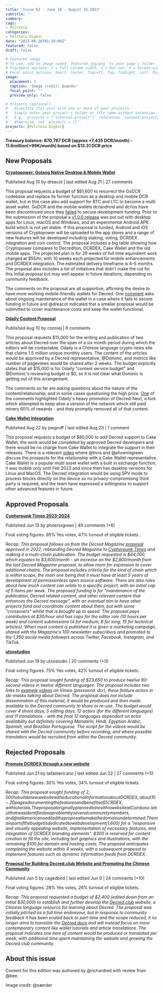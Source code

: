```yaml
---
title: 'Issue 63 - June 26 - August 26 2023'
subtitle: ''
summary: 
tags:
- Politeia
categories:
- Politeia Digest
date: "2023-08-26T01:10:00Z"
featured: false
draft: false

# Featured image
# To use, add an image named `featured.jpg/png` to your page's folder.
# Placement options: 1 = Full column width, 2 = Out-set, 3 = Screen-width
# Focal point options: Smart, Center, TopLeft, Top, TopRight, Left, Right, BottomLeft, Bottom, BottomRight
image:
  placement: 3
  caption: 'Image credit: @sænder'
  focal_point: ""
  preview_only: false

# Projects (optional).
#   Associate this post with one or more of your projects.
#   Simply enter your project's folder or file name without extension.
#   E.g. `projects = ["internal-project"]` references `content/project/deep-learning/index.md`.
#   Otherwise, set `projects = []`.
projects: [Politeia Digest]
---
```


**Treasury balance: 870,787 DCR (approx +7,435 DCR/month) - $11.6 million (+$99K/month) based on $13.31 DCR price**

## New Proposals

**[Cryptopower: Golang Native Desktop & Mobile Wallet](https://proposals.decred.org/record/256efee)**

Published Aug 10 by dreacot | last edited Aug 21 | 27 comments

This proposal requests a budget of $61,600 to resurrect the GoDCR codebase and replace its former function as a desktop and mobile DCR wallet, but in this case also add support for BTC and LTC to become a multi asset wallet. GoDCR and the mobile wallets dcrandroid and dcrios have been discontinued since they [failed](https://proposals.decred.org/record/0ef42e5) to secure development funding. Prior to the submission of the proposal a [v1.0.0 release](https://github.com/crypto-power/cryptopower/releases/tag/release-v1.0.0) was put out with desktop apps for Linux, macOS and Windows, and an experimental Android APK build which is not yet stable. If this proposal is funded, Android and iOS versions of Cryptopower will be uploaded to the app stores and a range of new features will be developed including staking, voting, DCRDEX integration and coin control. The proposal includes a big table showing how Cryptopower compares to Decrediton, DCRDEX, Cake Wallet and the old mobile apps. The projected plan is for 28 weeks of full time equivalent work charged at $55/hr, with 10 weeks each projected for mobile enhancements and DCRDEX integration. The estimated delivery timeframe is 4-5 months. The proposal also includes a list of initiatives that didn't make the cut for this initial proposal but may well appear in future iterations, depending on community feedback.

The comments on the proposal are all supportive, affirming the desire to have more working mobile-friendly wallets for Decred. One [comment](https://proposals.decred.org/record/256efee/comments/1) asks about ongoing maintenance of the wallet in a case where it fails to secure funding in future and @dreacot indicated that a smaller proposal would be submitted to cover maintenance costs and keep the wallet functional.

**[Odaily Content Proposal](https://proposals.decred.org/record/b80040f)**

Published Aug 10 by conniej | 8 comments

This proposal requests $15,000 for the writing and publication of two articles about Decred over the span of a six month period during which the editors will be contactable. Odaily is a Chinese language crypto news site that claims 1.5 million unique monthly users. The content of the articles would be approved by a Decred representative, @Dominic, and metrics like number of pageviews would be shared after 2 weeks. The budget explicitly states that all $15,000 is for Odaily "content service budget" and @Dominic's reviewing budget is $0, so it is not clear what Dominic is getting out of this arrangement.

The comments so far are asking questions about the nature of the content/relationship, and in some cases questioning the high price. [One](https://proposals.decred.org/record/b80040f/comments/3) of the comments highlighted Odaily's heavy promotion of Decred-Next, a fork which attempted to keep alive a version of the network which still paid miners 60% of rewards - and they promptly removed all of that content.

**[Cake Wallet Integration](https://proposals.decred.org/record/2f25f2d)**

Published Aug 22 by joegruff | last edited Aug 23 | 1 comment

This proposal requests a budget of $80,000 to add Decred support to Cake Wallet, the work would be completed by approved Decred developers and there would be no charge from Cake Wallet to integrate the support in their releases. There is a relevant [video](https://www.youtube.com/watch?v=0KKsD4ZhZn0) where @tivra and @phoenixgreen discuss the prospects for the relationship with a Cake Wallet representative. Cake Wallet is a popular multi asset wallet with a built in exchange function, it was mobile only until Feb 2023 and since then has desktop versions for Linux and MacOS. The Decred integration would be using SPV mode to process blocks directly on the device so no privacy-compromising third party is required, and the team have expressed a willingness to support other advanced features in future.

## Approved Proposals

**[Cypherpunk Times 2023-2024](https://proposals.decred.org/record/4d3a8fc)**

Published Jun 13 by phoenixgreen | 49 comments (+6)

Final voting figures: 95% Yes votes, 47% turnout of eligible tickets.

*Recap: This proposal follows on from the Decred Magazine [proposal](https://proposals.decred.org/record/3bb2c7e) approved in 2022, rebranding Decred Magazine to [Cypherpunk Times](https://www.cypherpunktimes.com/) and making it a multi-chain publication. The budget requested is $44,000, which equates to $3,600/month - an increase on the $2,800/month from the last Decred Magazine proposal, to allow room for expansion to cover additional chains. The proposal includes criteria for the kind of chain which is within scope, the main one being that it must have at least 5 years of development of permissionless open source software. There are also rules about how much content can relate to a specific project, with an initial cap of 5 items per week. The proposed funding is for "maintenance of the publication, Decred related content, and other relevant content that enhances the Decred message", with an eventual aim to have other projects fund and coordinate content about them, but with some "crossovers" whilst that is brought up to speed. The proposal pays contributors at $30/hour and has caps for the editor role (10 hours per week) and content submissions (4 for medium, 8 for long, 15 for technical articles). When most content is published it is given a marketing campaign, shared with the Magazine's 100 newsletter subscribers and promoted to the 1,350 social media followers across Twitter, Facebook, Instagram, and TikTok.*

**[utxostudios](https://proposals.decred.org/record/9e265ad)**

Published Jun 19 by utxostudio | 20 comments (+0)

Final voting figures: 75% Yes votes, 42% turnout of eligible tickets.

*Recap: This proposal sought funding of $23,650 to produce twelve 90-second videos in twelve different languages. The proposal includes two links to [example](https://vimeo.com/836729063) [videos](https://vimeo.com/836769185) on Vimeo (password: dcr), these feature actors in ski-masks talking about Decred. The proposal does not include dissemination of this material, it would be produced and then made available to the Decred community to share or re-use. The budget would cover 4 shoot days, 5 editing days, 12 actors (for the different languages) and 11 translations - with the final 12 languages dependant on actor availability but definitely covering Mandarin, Hindi, Egyptian Arabic, Spanish, and Brazilian Portuguese. The script for the videos would be shared with the Decred community before recording, and where possible translators would be recruited from within the Decred community.*

## Rejected Proposals

**[Promote DCRDEX through a new website](https://proposals.decred.org/record/20ba5cd)**

Published Jun 21 by tallamericano | last edited Jun 22 | 27 comments (+5)

Final voting figures: 30% Yes votes, 34% turnout of eligible tickets.

*Recap: This proposal sought funding of $2,000 to build a new website with educational information about DCRDEX, about 10-20 pages documenting the features and benefits of DCRDEX, with tutorials. The proposal originally planned to host this website at Coinbase.ie but that was identified as a problem by several community members, and @tallamericano edited the proposal to make the domain undetermined. The main part of the budget is dedicated to web development ($1,600) for a "responsive and visually appealing website, implementation of necessary features, and integration of DCRDEX branding elements". $300 is reserved for content creation to fill the site, including text graphics and illustrations, with the remaining $100 for domain and hosting costs. The proposal anticipates completing the website within 4 weeks, with a subsequent proposal to implement features such as dynamic information feeds from DCRDEX.*

**[Proposal for Building Decred.club Website and Promoting the Chinese Community](https://proposals.decred.org/record/552c87e)**

Published Jun 5 by cagedbird | last edited Jun 9 | 24 comments (+10)

Final voting figures: 28% Yes votes, 26% turnout of eligible tickets.

*Recap: This proposal requested a budget of $2,400 (edited down from an initial $30,000) to establish and further develop the [Decred.club](https://decred.club/) website, a Chinese language resource for learning about Decred. The proposal was initially pitched as a full time endeavour, but in response to community feedback it has been scaled back to part-time and the scope reduced, it no longer aims to translate the [Decred docs](https://docs.decred.org/) and will instead focus on more contemporary content like wallet tutorials and article translations. The proposal indicates one item of content would be produced or translated per week, with additional time spent maintaining the website and growing the Decred.club community.*

## About this issue

Content for this edition was authored by @richardred with review from @bee.

Image credit: @sænder